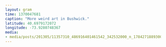 ```yaml
---
layout: gram
time: 1370047681
caption: "More weird art in Bushwick."
latitude: 40.6979172072
longitude: -73.9280748367
media:
- media/posts/201305/11357310_486916401461542_342532000_n_17842718893000351.jpg
---
```

